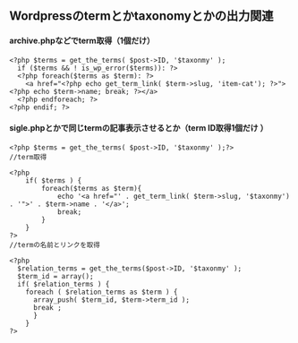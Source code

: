 ## Wordpressのtermとかtaxonomyとかの出力関連

#### archive.phpなどでterm取得（1個だけ）
```
<?php $terms = get_the_terms( $post->ID, '$taxonmy' );
  if ($terms && ! is_wp_error($terms)): ?>
  <?php foreach($terms as $term): ?>
    <a href="<?php echo get_term_link( $term->slug, 'item-cat'); ?>"><?php echo $term->name; break; ?></a>
  <?php endforeach; ?>
<?php endif; ?>		
```

#### sigle.phpとかで同じtermの記事表示させるとか（term ID取得1個だけ ）
```
<?php $terms = get_the_terms( $post->ID, '$taxonmy' );?>
//term取得

<?php
	if( $terms ) {
		foreach($terms as $term){
			echo '<a href="' . get_term_link( $term->slug, '$taxonmy') . '">' . $term->name . '</a>';
			break;
		}
	}
?>
//termの名前とリンクを取得

<?php
  $relation_terms = get_the_terms($post->ID, '$taxonmy' );
  $term_id = array();
  if( $relation_terms ) {
    foreach ( $relation_terms as $term ) {
      array_push( $term_id, $term->term_id );
      break ;
      }
    }
?>
```

